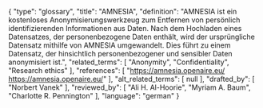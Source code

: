 {
    "type": "glossary",
    "title": "AMNESIA",
    "definition": "AMNESIA ist ein kostenloses Anonymisierungswerkzeug zum Entfernen von persönlich identifizierenden Informationen aus Daten. Nach dem Hochladen eines Datensatzes, der personenbezogene Daten enthält, wird der ursprüngliche Datensatz mithilfe von AMNESIA umgewandelt. Dies führt zu einem Datensatz, der hinsichtlich personenbezogener und sensibler Daten anonymisiert ist.",
    "related_terms": [
        "Anonymity",
        "Confidentiality",
        "Research ethics"
    ],
    "references": [
        "https://amnesia.openaire.eu/ https://amnesia.openaire.eu/"
    ],
    "alt_related_terms": [
        null
    ],
    "drafted_by": [
        "Norbert Vanek"
    ],
    "reviewed_by": [
        "Ali H. Al-Hoorie",
        "Myriam A. Baum",
        "Charlotte R. Pennington"
    ],
    "language": "german"
}